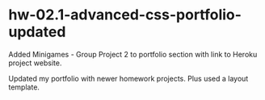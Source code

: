 # hw-02.1-advanced-css-portfolio-updated

Added Minigames - Group Project 2 to portfolio section with link to Heroku project website.

Updated my portfolio with newer homework projects. Plus used a layout template.
